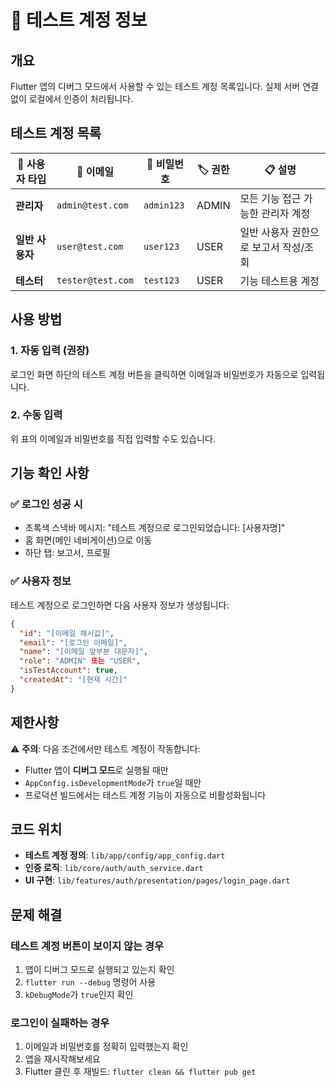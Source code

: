 # 🧪 테스트 계정 정보

## 개요
Flutter 앱의 디버그 모드에서 사용할 수 있는 테스트 계정 목록입니다. 실제 서버 연결 없이 로컬에서 인증이 처리됩니다.

## 테스트 계정 목록

| 👤 사용자 타입   | 📧 이메일          | 🔑 비밀번호 | 🏷️ 권한 | 📋 설명                                |
| --------------- | ----------------- | ---------- | ------ | ------------------------------------- |
| **관리자**      | `admin@test.com`  | `admin123` | ADMIN  | 모든 기능 접근 가능한 관리자 계정     |
| **일반 사용자** | `user@test.com`   | `user123`  | USER   | 일반 사용자 권한으로 보고서 작성/조회 |
| **테스터**      | `tester@test.com` | `test123`  | USER   | 기능 테스트용 계정                    |

## 사용 방법

### 1. 자동 입력 (권장)
로그인 화면 하단의 테스트 계정 버튼을 클릭하면 이메일과 비밀번호가 자동으로 입력됩니다.

### 2. 수동 입력
위 표의 이메일과 비밀번호를 직접 입력할 수도 있습니다.

## 기능 확인 사항

### ✅ 로그인 성공 시
- 초록색 스낵바 메시지: "테스트 계정으로 로그인되었습니다: [사용자명]"
- 홈 화면(메인 네비게이션)으로 이동
- 하단 탭: 보고서, 프로필

### ✅ 사용자 정보
테스트 계정으로 로그인하면 다음 사용자 정보가 생성됩니다:
```json
{
  "id": "[이메일 해시값]",
  "email": "[로그인 이메일]",
  "name": "[이메일 앞부분 대문자]",
  "role": "ADMIN" 또는 "USER",
  "isTestAccount": true,
  "createdAt": "[현재 시간]"
}
```

## 제한사항

⚠️ **주의**: 다음 조건에서만 테스트 계정이 작동합니다:
- Flutter 앱이 **디버그 모드**로 실행될 때만
- `AppConfig.isDevelopmentMode`가 `true`일 때만
- 프로덕션 빌드에서는 테스트 계정 기능이 자동으로 비활성화됩니다

## 코드 위치

- **테스트 계정 정의**: `lib/app/config/app_config.dart`
- **인증 로직**: `lib/core/auth/auth_service.dart`
- **UI 구현**: `lib/features/auth/presentation/pages/login_page.dart`

## 문제 해결

### 테스트 계정 버튼이 보이지 않는 경우
1. 앱이 디버그 모드로 실행되고 있는지 확인
2. `flutter run --debug` 명령어 사용
3. `kDebugMode`가 `true`인지 확인

### 로그인이 실패하는 경우
1. 이메일과 비밀번호를 정확히 입력했는지 확인
2. 앱을 재시작해보세요
3. Flutter 클린 후 재빌드: `flutter clean && flutter pub get`
